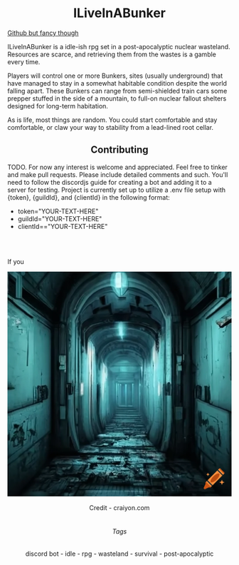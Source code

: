 # <center>ILiveInABunker</center>

[Github but fancy though](https://scriptgenie.github.io/ILiveInABunker/)

ILiveInABunker is a idle-ish rpg set in a post-apocalyptic nuclear wasteland. Resources are scarce, and retrieving them from the wastes is a gamble every time.

Players will control one or more Bunkers, sites (usually underground) that have managed to stay in a somewhat habitable condition despite the world falling apart. These Bunkers can range from semi-shielded train cars some prepper stuffed in the side of a mountain, to full-on nuclear fallout shelters designed for long-term habitation.

As is life, most things are random. You could start comfortable and stay comfortable, or claw your way to stability from a lead-lined root cellar.


## <center>Contributing</center>
TODO. For now any interest is welcome and appreciated. Feel free to tinker and make pull requests. Please include detailed comments and such.
You'll need to follow the discordjs guide for creating a bot and adding it to a server for testing. Project is currently set up to utilize a .env file setup with {token}, {guildId}, and {clientId} in the following format:

- token="YOUR-TEXT-HERE"
- guildId="YOUR-TEXT-HERE"
- clientId=="YOUR-TEXT-HERE"

<br>
<br>

If you

![An illuminated passageway in disrepair](Resources/Images/Misc/ship_way.png)
<center>Credit - craiyon.com</center>

<br>

###### <center>Tags</center>
<center>discord bot - idle - rpg - wasteland - survival - post-apocalyptic</center>